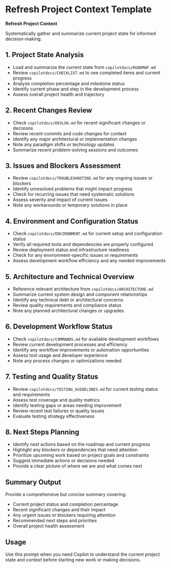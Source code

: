 # Refresh Project Context Template

**Refresh Project Context**

Systematically gather and summarize current project state for informed decision-making.

## 1. Project State Analysis

- Load and summarize the current state from `copilotdocs/ROADMAP.md`
- Review `copilotdocs/CHECKLIST.md` to see completed items and current progress
- Analyze completion percentage and milestone status
- Identify current phase and step in the development process
- Assess overall project health and trajectory

## 2. Recent Changes Review

- Check `copilotdocs/DEVLOG.md` for recent significant changes or decisions
- Review recent commits and code changes for context
- Identify any major architectural or implementation changes
- Note any paradigm shifts or technology updates
- Summarize recent problem-solving sessions and outcomes

## 3. Issues and Blockers Assessment

- Review `copilotdocs/TROUBLESHOOTING.md` for any ongoing issues or blockers
- Identify unresolved problems that might impact progress
- Check for recurring issues that need systematic solutions
- Assess severity and impact of current issues
- Note any workarounds or temporary solutions in place

## 4. Environment and Configuration Status

- Check `copilotdocs/ENVIRONMENT.md` for current setup and configuration status
- Verify all required tools and dependencies are properly configured
- Review deployment status and infrastructure readiness
- Check for any environment-specific issues or requirements
- Assess development workflow efficiency and any needed improvements

## 5. Architecture and Technical Overview

- Reference relevant architecture from `copilotdocs/ARCHITECTURE.md`
- Summarize current system design and component relationships
- Identify any technical debt or architectural concerns
- Review quality requirements and compliance status
- Note any planned architectural changes or upgrades

## 6. Development Workflow Status

- Check `copilotdocs/COMMANDS.md` for available development workflows
- Review current development processes and efficiency
- Identify any workflow improvements or automation opportunities
- Assess tool usage and developer experience
- Note any process changes or optimizations needed

## 7. Testing and Quality Status

- Review `copilotdocs/TESTING_GUIDELINES.md` for current testing status and requirements
- Assess test coverage and quality metrics
- Identify testing gaps or areas needing improvement
- Review recent test failures or quality issues
- Evaluate testing strategy effectiveness

## 8. Next Steps Planning

- Identify next actions based on the roadmap and current progress
- Highlight any blockers or dependencies that need attention
- Prioritize upcoming work based on project goals and constraints
- Suggest immediate actions or decisions needed
- Provide a clear picture of where we are and what comes next

## Summary Output

Provide a comprehensive but concise summary covering:

- Current project status and completion percentage
- Recent significant changes and their impact
- Any urgent issues or blockers requiring attention
- Recommended next steps and priorities
- Overall project health assessment

## Usage

Use this prompt when you need Copilot to understand the current project state and context before starting new work or making decisions.
